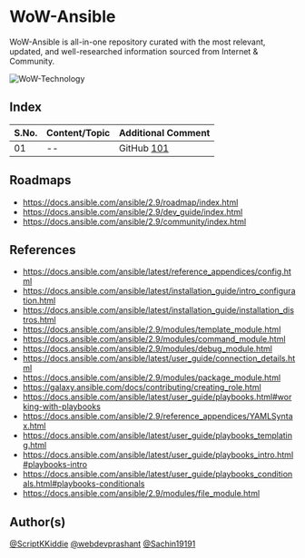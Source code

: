 # WoW-Ansible

WoW-Ansible is all-in-one repository curated with the most relevant, updated, and well-researched information sourced from Internet &amp; Community.

![WoW-Technology](https://img.shields.io/badge/WoW-Technology-brightgreen?style=flat-square&logo=github)

## Index

S.No. | Content/Topic | Additional Comment
--- | --- | ---
01 | -- | GitHub [101](101/README.MD)

## Roadmaps
- https://docs.ansible.com/ansible/2.9/roadmap/index.html
- https://docs.ansible.com/ansible/2.9/dev_guide/index.html
- https://docs.ansible.com/ansible/2.9/community/index.html

## References

- https://docs.ansible.com/ansible/latest/reference_appendices/config.html
- https://docs.ansible.com/ansible/latest/installation_guide/intro_configuration.html
- https://docs.ansible.com/ansible/latest/installation_guide/installation_distros.html
- https://docs.ansible.com/ansible/2.9/modules/template_module.html
- https://docs.ansible.com/ansible/2.9/modules/command_module.html
- https://docs.ansible.com/ansible/2.9/modules/debug_module.html
- https://docs.ansible.com/ansible/latest/user_guide/connection_details.html
- https://docs.ansible.com/ansible/2.9/modules/package_module.html
- https://galaxy.ansible.com/docs/contributing/creating_role.html
- https://docs.ansible.com/ansible/latest/user_guide/playbooks.html#working-with-playbooks
- https://docs.ansible.com/ansible/2.9/reference_appendices/YAMLSyntax.html
- https://docs.ansible.com/ansible/latest/user_guide/playbooks_templating.html
- https://docs.ansible.com/ansible/latest/user_guide/playbooks_intro.html#playbooks-intro
- https://docs.ansible.com/ansible/latest/user_guide/playbooks_conditionals.html#playbooks-conditionals
- https://docs.ansible.com/ansible/2.9/modules/file_module.html

## Author(s)

[@ScriptKKiddie](https://github.com/ScriptKKiddie)
[@webdevprashant](https://github.com/webdevprashant)
[@Sachin19191](https://github.com/Sachin19191)
